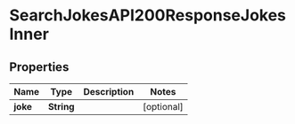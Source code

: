 

# SearchJokesAPI200ResponseJokesInner


## Properties

| Name | Type | Description | Notes |
|------------ | ------------- | ------------- | -------------|
|**joke** | **String** |  |  [optional] |



